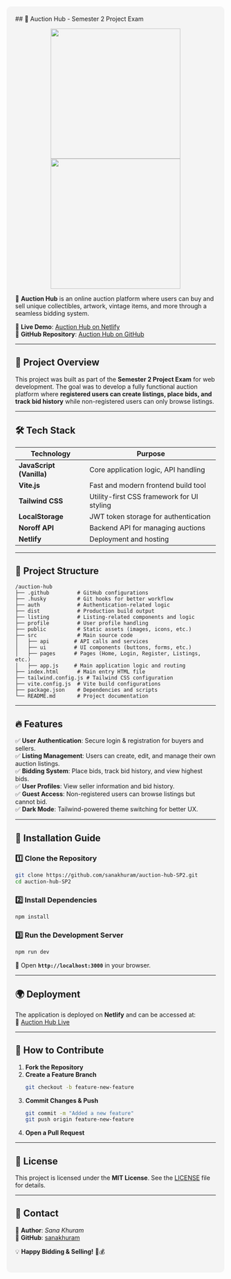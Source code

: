 <div style="background-color: #f4f4f4; padding: 20px; border-radius: 10px;">
## 🎁 Auction Hub - Semester 2 Project Exam

<p align="center">
  <img src="https://github.com/user-attachments/assets/09182040-abd7-4ecf-8ad6-b6d0be882579" width="300" />
  <img src="https://github.com/user-attachments/assets/6b4c635a-2d1e-4ec4-ba05-13610ec7dd35" width="300" />
</p>

🚀 **Auction Hub** is an online auction platform where users can buy and sell unique collectibles, artwork, vintage items, and more through a seamless bidding system.

📌 **Live Demo**: [Auction Hub on Netlify](https://auction-hub.netlify.app/)  
📌 **GitHub Repository**: [Auction Hub on GitHub](https://github.com/sanakhuram/auction-hub-SP2)  

---

## 📌 Project Overview

This project was built as part of the **Semester 2 Project Exam** for web development. The goal was to develop a fully functional auction platform where **registered users can create listings, place bids, and track bid history** while non-registered users can only browse listings.

---

## 🛠️ Tech Stack

| **Technology**  | **Purpose**  |
|----------------|-------------|
| **JavaScript (Vanilla)** | Core application logic, API handling |
| **Vite.js**  | Fast and modern frontend build tool |
| **Tailwind CSS**  | Utility-first CSS framework for UI styling |
| **LocalStorage** | JWT token storage for authentication |
| **Noroff API** | Backend API for managing auctions |
| **Netlify**  | Deployment and hosting |

---

## 📂 Project Structure

```
/auction-hub
├── .github         # GitHub configurations
├── .husky          # Git hooks for better workflow
├── auth            # Authentication-related logic
├── dist            # Production build output
├── listing         # Listing-related components and logic
├── profile         # User profile handling
├── public          # Static assets (images, icons, etc.)
├── src             # Main source code
│   ├── api        # API calls and services
│   ├── ui         # UI components (buttons, forms, etc.)
│   ├── pages      # Pages (Home, Login, Register, Listings, etc.)
│   ├── app.js     # Main application logic and routing
├── index.html      # Main entry HTML file
├── tailwind.config.js # Tailwind CSS configuration
├── vite.config.js  # Vite build configurations
├── package.json    # Dependencies and scripts
└── README.md       # Project documentation
```

---

## 🔥 Features

✅ **User Authentication**: Secure login & registration for buyers and sellers.  
✅ **Listing Management**: Users can create, edit, and manage their own auction listings.  
✅ **Bidding System**: Place bids, track bid history, and view highest bids.  
✅ **User Profiles**: View seller information and bid history.  
✅ **Guest Access**: Non-registered users can browse listings but cannot bid.  
✅ **Dark Mode**: Tailwind-powered theme switching for better UX.  

---

## 🚀 Installation Guide

### 1️⃣ Clone the Repository
```bash
git clone https://github.com/sanakhuram/auction-hub-SP2.git
cd auction-hub-SP2
```

### 2️⃣ Install Dependencies
```bash
npm install
```

### 3️⃣ Run the Development Server
```bash
npm run dev
```
💪 Open **`http://localhost:3000`** in your browser.

---

## 🌍 Deployment

The application is deployed on **Netlify** and can be accessed at:  
🔗 [Auction Hub Live](https://auction-hub.netlify.app/)

---

## 🎯 How to Contribute

1. **Fork the Repository**  
2. **Create a Feature Branch**  
   ```bash
   git checkout -b feature-new-feature
   ```
3. **Commit Changes & Push**  
   ```bash
   git commit -m "Added a new feature"
   git push origin feature-new-feature
   ```
4. **Open a Pull Request**  

---

## 📄 License

This project is licensed under the **MIT License**. See the [LICENSE](LICENSE) file for details.

---

## 💎 Contact

📧 **Author**: *Sana Khuram*  
🔗 **GitHub**: [sanakhuram](https://github.com/sanakhuram)  

💡 **Happy Bidding & Selling!** 🚀💰

</div>